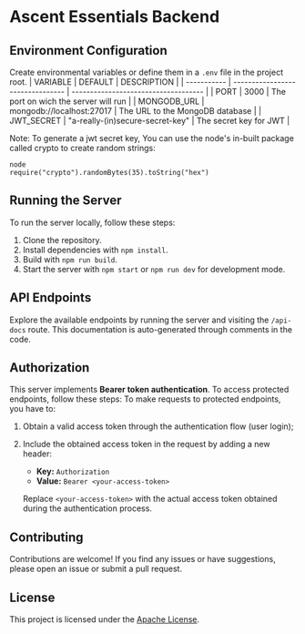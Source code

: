 # Ascent Essentials Backend

## Environment Configuration
Create environmental variables or define them in a `.env` file in the project root.
| VARIABLE    | DEFAULT                          | DESCRIPTION                          |
| ----------- | -------------------------------- | ------------------------------------ |
| PORT        | 3000                             | The port on wich the server will run |
| MONGODB_URL | mongodb://localhost:27017        | The URL to the MongoDB database      |
| JWT_SECRET  | "a-really-(in)secure-secret-key" | The secret key for JWT               |

Note: To generate a jwt secret key, You can use the node's in-built package called crypto to create random strings:
```
node
require("crypto").randomBytes(35).toString("hex")
```

## Running the Server
To run the server locally, follow these steps:
1. Clone the repository.
2. Install dependencies with `npm install`.
3. Build with `npm run build`.
4. Start the server with `npm start` or `npm run dev` for development mode.


## API Endpoints
Explore the available endpoints by running the server and visiting the `/api-docs` route.
This documentation is auto-generated through comments in the code.

## Authorization
This server implements **Bearer token authentication**. To access protected endpoints, follow these steps: 
To make requests to protected endpoints, you have to:
1. Obtain a valid access token through the authentication flow (user login);
2. Include the obtained access token in the request by adding a new header:
   - **Key:** `Authorization`
   - **Value:** `Bearer <your-access-token>`

   Replace `<your-access-token>` with the actual access token obtained during the authentication process.

## Contributing
Contributions are welcome! If you find any issues or have suggestions, please open an issue or submit a pull request.

## License
This project is licensed under the [Apache License](LICENSE).
